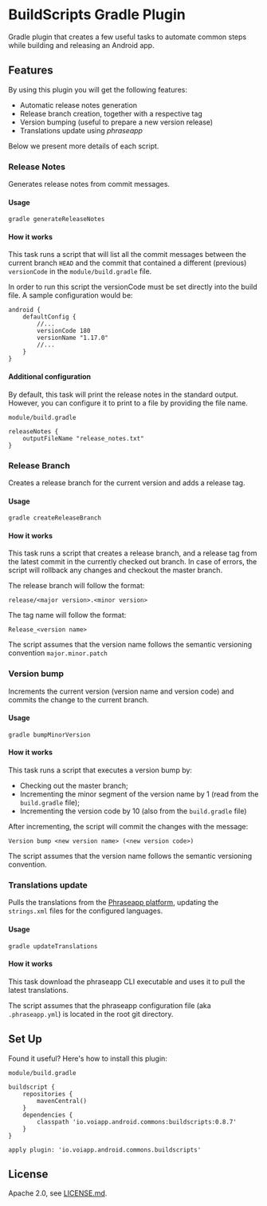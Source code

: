 # BuildScripts Gradle Plugin

Gradle plugin that creates a few useful tasks to automate common steps while building and releasing an Android app. 

## Features

By using this plugin you will get the following features:
- Automatic release notes generation
- Release branch creation, together with a respective tag
- Version bumping (useful to prepare a new version release)
- Translations update using *phraseapp*

Below we present more details of each script.


### Release Notes
Generates release notes from commit messages.

#### Usage
```
gradle generateReleaseNotes
```
#### How it works
This task runs a script that will list all the commit messages between the current branch `HEAD` and the commit that contained a different (previous) `versionCode` in the `module/build.gradle` file.

In order to run this script the versionCode must be set directly into the build file. A sample configuration would be:
```
android {
    defaultConfig {
        //...
        versionCode 180
        versionName "1.17.0"
        //...
    }
}
```

#### Additional configuration
By default, this task will print the release notes in the standard output. However, you can configure it to print to a file by providing the file name.

`module/build.gradle`
```
releaseNotes {
    outputFileName "release_notes.txt"
}
```

### Release Branch
Creates a release branch for the current version and adds a release tag.

#### Usage
```
gradle createReleaseBranch
```

#### How it works
This task runs a script that creates a release branch, and a release tag from the latest commit in the currently checked out branch. In case of errors, the script will rollback any changes and checkout the master branch.

The release branch will follow the format:
```
release/<major version>.<minor version>
```

The tag name will follow the format:
```
Release_<version name>
```

The script assumes that the version name follows the semantic versioning convention `major.minor.patch`

### Version bump
Increments the current version (version name and version code) and commits the change to the current branch.

#### Usage
```
gradle bumpMinorVersion
```

#### How it works
This task runs a script that executes a version bump by:
- Checking out the master branch;
- Incrementing the minor segment of the version name by 1 (read from the `build.gradle` file);
- Incrementing the version code by 10 (also from the `build.gradle` file)

After incrementing, the script will commit the changes with the message:
```
Version bump <new version name> (<new version code>)
```

The script assumes that the version name follows the semantic versioning convention.

### Translations update
Pulls the translations from the [Phraseapp platform](https://phrase.com/), updating the `strings.xml` files for the configured languages.

#### Usage
```
gradle updateTranslations
```

#### How it works
This task download the phraseapp CLI executable and uses it to pull the latest translations.

The script assumes that the phraseapp configuration file (aka `.phraseapp.yml`) is located in the root git directory.

## Set Up
Found it useful? Here's how to install this plugin:

`module/build.gradle`
```
buildscript {
    repositories {
        mavenCentral()
    }
    dependencies {
        classpath 'io.voiapp.android.commons:buildscripts:0.8.7'
    }
}

apply plugin: 'io.voiapp.android.commons.buildscripts'
```

## License

Apache 2.0, see [LICENSE.md](LICENSE.md).
